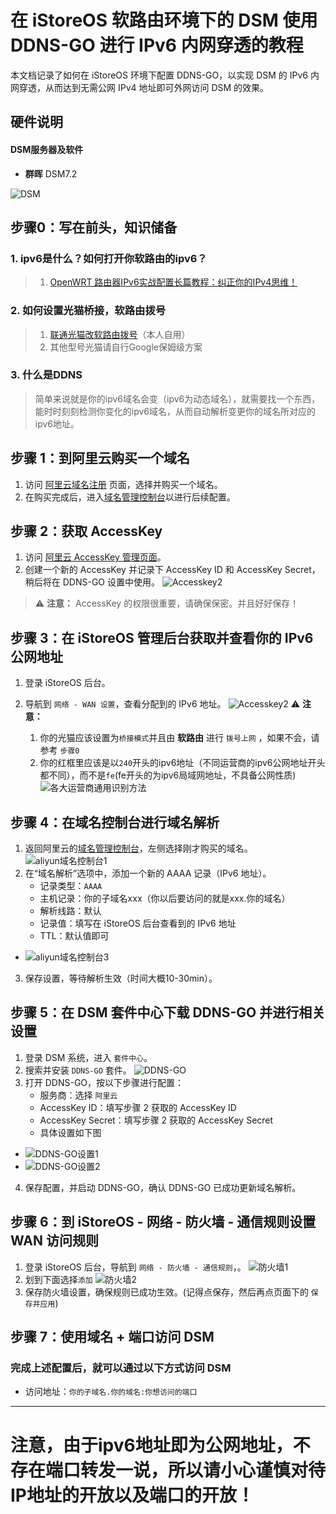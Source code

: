 
# 在 iStoreOS 软路由环境下的 DSM 使用 DDNS-GO 进行 IPv6 内网穿透的教程

本文档记录了如何在 iStoreOS 环境下配置 DDNS-GO，以实现 DSM 的 IPv6 内网穿透，从而达到无需公网 IPv4 地址即可外网访问 DSM 的效果。

## 硬件说明


#### DSM服务器及软件 
* **群晖** DSM7.2  
  
![DSM](img/DSM.png)


## 步骤0：写在前头，知识储备

### 1. ipv6是什么？如何打开你软路由的ipv6？
> 1. [OpenWRT 路由器IPv6实战配置长篇教程：纠正你的IPv4思维！](https://post.smzdm.com/p/awzodmpp/)

### 2. 如何设置光猫桥接，软路由拨号
> 1. [联通光猫改软路由拨号](https://post.smzdm.com/p/a07ol6rw/)（本人自用）  
> 2. 其他型号光猫请自行Google保姆级方案  

### 3. 什么是DDNS
> 简单来说就是你的ipv6域名会变（ipv6为动态域名），就需要找一个东西，能时时刻刻检测你变化的ipv6域名，从而自动解析变更你的域名所对应的ipv6地址。

## 步骤 1：到阿里云购买一个域名

1. 访问 [阿里云域名注册](https://wanwang.aliyun.com/) 页面，选择并购买一个域名。
2. 在购买完成后，进入[域名管理控制台](https://dc.console.aliyun.com/#/domain-list/all)以进行后续配置。

## 步骤 2：获取 AccessKey

1. 访问 [阿里云 AccessKey 管理页面](https://ram.console.aliyun.com/manage/ak)。
2. 创建一个新的 AccessKey 并记录下 AccessKey ID 和 AccessKey Secret，稍后将在 DDNS-GO 设置中使用。
   ![Accesskey2](img/accesskey2.png)

> ⚠️ **注意：** AccessKey 的权限很重要，请确保保密。并且好好保存！

## 步骤 3：在 iStoreOS 管理后台获取并查看你的 IPv6 公网地址

1. 登录 iStoreOS 后台。
   
2. 导航到 `网络 - WAN 设置`，查看分配到的 IPv6 地址。
   ![Accesskey2](img/istoreos1.png)
⚠️ **注意：** </br>
    1. 你的光猫应该设置为`桥接模式`并且由 **软路由** 进行 `拨号上网`  ，如果不会，请参考 `步骤0`
    2. 你的红框里应该是以`240`开头的ipv6地址（不同运营商的ipv6公网地址开头都不同），而不是`fe`(fe开头的为ipv6局域网地址，不具备公网性质)
    ![各大运营商通用识别方法](img/240.png)


## 步骤 4：在域名控制台进行域名解析

1. 返回阿里云的[域名管理控制台](https://dc.console.aliyun.com/#/domain-list/all)，左侧选择刚才购买的域名。
   ![aliyun域名控制台1](img/aliyun1.png)
2. 在“域名解析”选项中，添加一个新的 AAAA 记录（IPv6 地址）。
    - 记录类型：`AAAA`
    - 主机记录：你的子域名xxx（你以后要访问的就是xxx.你的域名）
    - 解析线路：默认
    - 记录值：填写在 iStoreOS 后台查看到的 IPv6 地址
    - TTL：默认值即可
  - ![aliyun域名控制台3](img/aliyun3.png)
3. 保存设置，等待解析生效（时间大概10-30min）。

## 步骤 5：在 DSM 套件中心下载 DDNS-GO 并进行相关设置

1. 登录 DSM 系统，进入 `套件中心`。
2. 搜索并安装 `DDNS-GO` 套件。
   ![DDNS-GO](img/ddnsgo.png)
3. 打开 DDNS-GO，按以下步骤进行配置：
    - 服务商：选择 `阿里云`
    - AccessKey ID：填写步骤 2 获取的 AccessKey ID
    - AccessKey Secret：填写步骤 2 获取的 AccessKey Secret
    - 具体设置如下图
  - ![DDNS-GO设置1](img/ddnsgo2.png)
  - ![DDNS-GO设置2](img/ddnsgo3.png)
4. 保存配置，并启动 DDNS-GO，确认 DDNS-GO 已成功更新域名解析。

## 步骤 6：到 iStoreOS - 网络 - 防火墙 - 通信规则设置 WAN 访问规则

1. 登录 iStoreOS 后台，导航到 `网络 - 防火墙 - 通信规则`，。
   ![防火墙1](img/istoreos2.png)
2. 划到下面选择`添加`
   ![防火墙2](img/istoreos3.png)
3. 保存防火墙设置，确保规则已成功生效。(记得点保存，然后再点页面下的 `保存并应用`)

## 步骤 7：使用域名 + 端口访问 DSM

### 完成上述配置后，就可以通过以下方式访问 DSM
- 访问地址：`你的子域名.你的域名:你想访问的端口`

---

# 注意，由于ipv6地址即为公网地址，不存在端口转发一说，所以请小心谨慎对待IP地址的开放以及端口的开放！